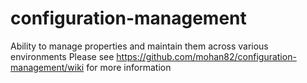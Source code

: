 configuration-management
========================
Ability to manage properties and maintain them across various environments
Please see https://github.com/mohan82/configuration-management/wiki for more information 
